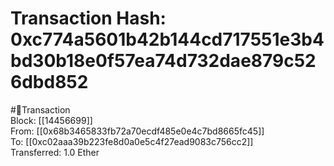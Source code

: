 
Transaction Hash: 0xc774a5601b42b144cd717551e3b4bd30b18e0f57ea74d732dae879c526dbd852
====================================================================================
  
#💸Transaction  
Block: [[14456699]]  
From: [[0x68b3465833fb72a70ecdf485e0e4c7bd8665fc45]]  
To: [[0xc02aaa39b223fe8d0a0e5c4f27ead9083c756cc2]]  
Transferred: 1.0 Ether